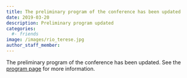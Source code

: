 ```yaml
---
title: The preliminary program of the conference has been updated
date: 2019-03-20
description: Preliminary program updated
categories:
  #- friends
image: /images/rio_terese.jpg
author_staff_member:
---
```


The preliminary program of the conference has been updated. See the [program page](/program.html) for more information.

